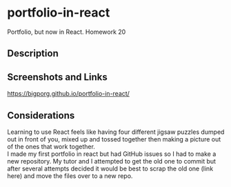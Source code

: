 # portfolio-in-react
Portfolio, but now in React. Homework 20

## Description


## Screenshots and Links

https://bigporg.github.io/portfolio-in-react/

## Considerations

Learning to use React feels like having four different jigsaw puzzles dumped out in front of you, mixed up and tossed together then making a picture out of the ones that work together. </br>
I made my first portfolio in react but had GitHub issues so I had to make a new repository. My tutor and I attempted to get the old one to commit but after several attempts decided it would be best to scrap the old one (link here) and move the files over to a new repo.